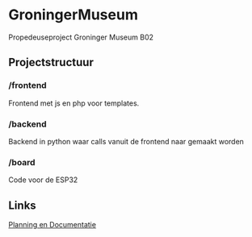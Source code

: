 # GroningerMuseum
Propedeuseproject Groninger Museum B02

## Projectstructuur

### /frontend
Frontend met js en php voor templates.

### /backend
Backend in python waar calls vanuit de frontend naar gemaakt worden

### /board
Code voor de ESP32

## Links

[Planning en Documentatie](https://hanzenl-my.sharepoint.com/:w:/g/personal/t_kreder_st_hanze_nl/EQ4fw6vNgOtEm0rsQj1vCS0BWoeB1Os6tNB63Rrrqrw-Fw?e=Kgyv3w)
